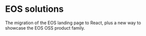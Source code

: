 # EOS solutions

The migration of the EOS landing page to React, plus a new way to showcase the EOS OSS product family.